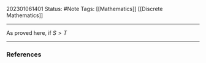 202301061401
Status: #Note
Tags: [[Mathematics]] [[Discrete Mathematics]]

___

As proved here, if $S > T$

___
### References